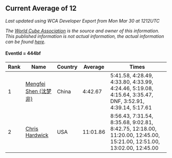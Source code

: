 ## Current Average of 12

*Last updated using WCA Developer Export from Mon Mar 30 at 1212UTC*

*The [World Cube Association](https://www.worldcubeassociation.org) is the source and owner of this information. This published information is not actual information, the actual information can be found [here](https://www.worldcubeassociation.org/results).*

#### EventId = 444bf

|Rank|Name|Country|Average|Times|  
|--|--|--|--|--|  
|1|[Mengfei Shen (沈梦非)](https://www.worldcubeassociation.org/persons/2018SHEN07)|China|4:42.67|5:41.58, 4:28.49, 4:33.80, 4:33.99, 4:24.46, 5:19.08, 4:15.64, 3:35.47, DNF, 3:52.91, 4:39.14, 5:17.61|  
|2|[Chris Hardwick](https://www.worldcubeassociation.org/persons/2003HARD01)|USA|11:01.86|8:56.43, 7:31.54, 8:35.68, 9:02.81, 8:42.75, 12:18.00, 11:20.00, 12:45.00, 15:21.00, 12:51.00, 13:02.00, 12:45.00|  
